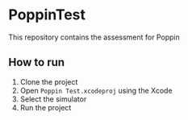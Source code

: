 # PoppinTest

This repository contains the assessment for Poppin

## How to run
1. Clone the project
2. Open `Poppin Test.xcodeproj` using the Xcode
3. Select the simulator
4. Run the project
